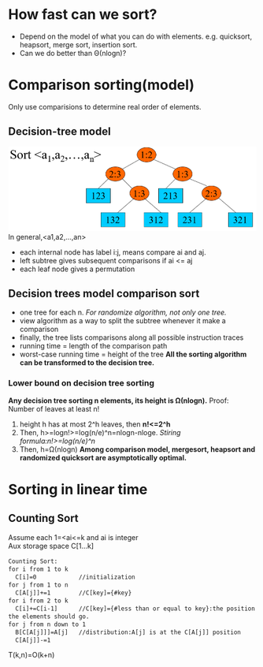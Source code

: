 # How fast can we sort?
- Depend on the model of what you can do with elements. e.g. quicksort, heapsort, merge sort, insertion sort.
- Can we do better than Θ(nlogn)?
# Comparison sorting(model)
Only use comparisions to determine real order of elements.

## Decision-tree model
![DecisionTreeExample](https://github.com/Green-404/Notes-of-MIT-Algorithm/blob/main/decisiontree.png)
In general,<a1,a2,...,an>
- each internal node has label i:j, means compare ai and aj.
- left subtree gives subsequent comparisons if ai <= aj
- each leaf node gives a permutation
## Decision trees model comparison sort
- one tree for each n. *For randomize algorithm, not only one tree.*
- view algorithm as a way to split the subtree whenever it make a comparison
- finally, the tree lists comparisons along all possible instruction traces
- running time = length of the comparison path
- worst-case running time = height of the tree
**All the sorting algorithm can be transformed to the decision tree.**
### Lower bound on decision tree sorting
**Any decision tree sorting n elements, its height is Ω(nlogn).**
Proof: Number of leaves at least n!
1. height h has at most 2^h leaves, then **n!<=2^h**
2. Then, h>=logn!>=log(n/e)^n=nlogn-nloge.  *Stiring formula:n!>=log(n/e)^n*
3. Then, h=Ω(nlogn)
**Among comparison model, mergesort, heapsort and randomized quicksort are asymptotically optimal.**

# Sorting in linear time
## Counting Sort
Assume each 1=<ai<=k and ai is integer  
Aux storage space C[1...k]
```
Counting Sort:
for i from 1 to k
  C[i]=0            //initialization
for j from 1 to n
  C[A[j]]+=1        //C[key]={#key}
for i from 2 to k
  C[i]+=C[i-1]      //C[key]={#less than or equal to key}:the position the elements should go. 
for j from n down to 1
  B[C[A[j]]]=A[j]   //distribution:A[j] is at the C[A[j]] position
  C[A[j]]-=1
```
T(k,n)=O(k+n)
